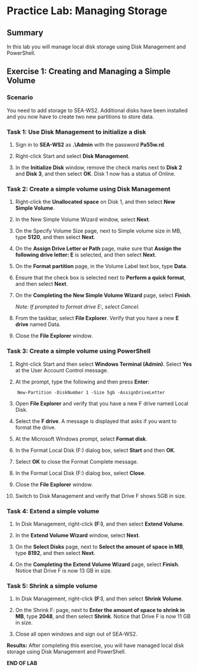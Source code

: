 # Practice Lab: Managing Storage

## Summary

In this lab you will manage local disk storage using Disk Management and PowerShell.

## Exercise 1: Creating and Managing a Simple Volume

### Scenario

You need to add storage to SEA-WS2. Additional disks have been installed and you now have to create two new partitions to store data.

### Task 1: Use Disk Management to initialize a disk

1. Sign in to **SEA-WS2** as **.\Admin** with the password **Pa55w.rd**.

2. Right-click Start and select **Disk Management**.

3. In the **Initialize Disk** window, remove the check marks next to **Disk 2** and **Disk 3**, and then select **OK**.  Disk 1 now has a status of Online.

### Task 2: Create a simple volume using Disk Management

1. Right-click the **Unallocated space** on Disk 1, and then select **New Simple Volume**.

2. In the New Simple Volume Wizard window, select **Next**.

3. On the Specify Volume Size page, next to Simple volume size in MB, type **5120**, and then select **Next**.

4. On the **Assign Drive Letter or Path** page, make sure that **Assign the following drive letter: E** is selected, and then select **Next**.

5. On the **Format partition** page, in the Volume Label text box, type **Data**.

6. Ensure that the check box is selected next to **Perform a quick format**, and then select **Next**.

7. On the **Completing the New Simple Volume Wizard** page, select **Finish**. 

   _Note: If prompted to format drive E:, select Cancel._

8. From the taskbar, select **File Explorer**. Verify that you have a new **E drive** named Data.

9. Close the **File Explorer** window.

### Task 3: Create a simple volume using PowerShell

1. Right-click Start and then select **Windows Terminal (Admin)**. Select **Yes** at the User Account Control message.

2. At the prompt, type the following and then press **Enter**:

```
    New-Partition -DiskNumber 1 -Size 5gb -AssignDriveLetter
```

3. Open **File Explorer** and verify that you have a new F drive named Local Disk.

4. Select the **F drive**. A message is displayed that asks if you want to format the drive.

5. At the Microsoft Windows prompt, select **Format disk**.

6. In the Format Local Disk (F:) dialog box, select **Start** and then **OK**.

7. Select **OK** to close the Format Complete message.

8. In the Format Local Disk (F:) dialog box, select **Close**.

9. Close the **File Explorer** window. 

10. Switch to Disk Management and verify that Drive F shows 5GB in size.

### Task 4: Extend a simple volume

1. In Disk Management, right-click **(F:)**, and then select **Extend Volume**.

2. In the **Extend Volume Wizard** window, select **Next**.

3. On the **Select Disks** page, next to **Select the amount of space in MB**, type **8192**, and then select **Next**.

4. On the **Completing the Extend Volume Wizard** page, select **Finish**. Notice that Drive F is now 13 GB in size.

### Task 5: Shrink a simple volume

1. In Disk Management, right-click **(F:)**, and then select **Shrink Volume**.

2. On the Shrink F: page, next to **Enter the amount of space to shrink in MB**, type **2048**, and then select **Shrink**. Notice that Drive F is now 11 GB in size.

3. Close all open windows and sign out of SEA-WS2.

**Results:** After completing this exercise, you will have managed local disk storage using Disk Management and PowerShell.

**END OF LAB**
